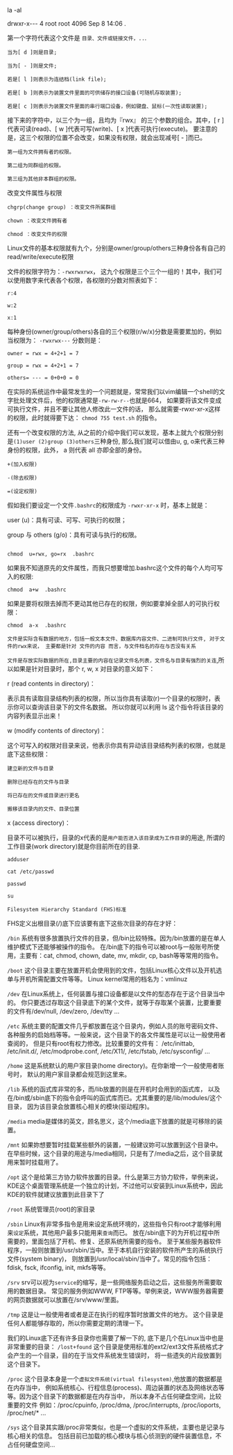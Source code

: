 
la -al

drwxr-x---   4    root   root     4096   Sep  8 14:06 .

第一个字符代表这个文件是 `目录、文件或链接文件，..`.

```
当为[ d ]则是目录;

当为[ - ]则是文件;

若是[ l ]则表示为连结档(link file);

若是[ b ]则表示为装置文件里面的可供储存的接口设备(可随机存取装置);

若是[ c ]则表示为装置文件里面的串行端口设备，例如键盘、鼠标(一次性读取装置);
```

接下来的字符中，以三个为一组，且均为『rwx』 的三个参数的组合。其中，[ r ]代表可读(read)、[ w ]代表可写(write)、[ x ]代表可执行(execute)。 要注意的是，这三个权限的位置不会改变，如果没有权限，就会出现减号[ - ]而已。
```
第一组为文件拥有者的权限。

第二组为同群组的权限。

第三组为其他非本群组的权限。
```

改变文件属性与权限
```
chgrp(change group) ：改变文件所属群组

chown ：改变文件拥有者

chmod ：改变文件的权限
```
Linux文件的基本权限就有九个，分别是owner/group/others三种身份各有自己的read/write/execute权限

文件的权限字符为：`-rwxrwxrwx`， 这九个权限是三个三个一组的！其中，我们可以使用数字来代表各个权限，各权限的分数对照表如下：
```
r:4

w:2

x:1
```

每种身份(owner/group/others)各自的三个权限(r/w/x)分数是需要累加的，例如当权限为： `-rwxrwx---` 分数则是：
```
owner = rwx = 4+2+1 = 7

group = rwx = 4+2+1 = 7

others= --- = 0+0+0 = 0
```

在实际的系统运作中最常发生的一个问题就是，常常我们以vim编辑一个shell的文字批处理文件后，他的权限通常是` -rw-rw-r-- `也就是664， 如果要将该文件变成可执行文件，并且不要让其他人修改此一文件的话， 那么就需要-rwxr-xr-x这样的权限，此时就得要下达： `chmod 755 test.sh` 的指令。

还有一个改变权限的方法, 从之前的介绍中我们可以发现，基本上就九个权限分别是`(1)user (2)group (3)others`三种身份, 那么我们就可以借由u, g, o来代表三种身份的权限，此外， a 则代表 all 亦即全部的身份。
```
+(加入权限)

-(除去权限)

=(设定权限)
```

假如我们要设定一个文件`.bashrc`的权限成为 `-rwxr-xr-x` 时，基本上就是：

user (u)：具有可读、可写、可执行的权限；

group 与 others (g/o)：具有可读与执行的权限。
```

chmod  u=rwx, go=rx  .bashrc
```

如果我不知道原先的文件属性，而我只想要增加.bashrc这个文件的每个人均可写入的权限:
```
chmod  a+w  .bashrc
```

如果是要将权限去掉而不更动其他已存在的权限，例如要拿掉全部人的可执行权限：
```
chmod  a-x  .bashrc
```

`文件是实际含有数据的地方，包括一般文本文件、数据库内容文件、二进制可执行文件, 对于文件的rwx来说， 主要都是针对 文件的内容 而言，与文件档名的存在与否没有关系`

`文件是存放实际数据的所在,目录主要的内容在记录文件名列表，文件名与目录有强烈的关连`,所以如果是针对目录时，那个 r, w, x 对目录的意义如下：

r (read contents in directory)：

表示具有读取目录结构列表的权限，所以当你具有读取(r)一个目录的权限时，表示你可以查询该目录下的文件名数据。 所以你就可以利用 ls 这个指令将该目录的内容列表显示出来！

w (modify contents of directory)：

这个可写入的权限对目录来说，他表示你具有异动该目录结构列表的权限，也就是底下这些权限：
```
建立新的文件与目录

删除已经存在的文件与目录

将已存在的文件或目录进行更名

搬移该目录内的文件、目录位置
```

x (access directory)：

目录不可以被执行，目录的x代表的是`用户能否进入该目录成为工作目录`的用途, 所谓的工作目录(work directory)就是你目前所在的目录.


```
adduser

cat /etc/passwd

passwd

su
```


`Filesystem Hierarchy Standard (FHS)标准`


FHS定义出根目录(/)底下应该要有底下这些次目录的存在才好：

`/bin`
系统有很多放置执行文件的目录，但/bin比较特殊。因为/bin放置的是在单人维护模式下还能够被操作的指令。 在/bin底下的指令可以被root与一般账号所使用，主要有：cat, chmod, chown, date, mv, mkdir, cp, bash等等常用的指令。

`/boot`
这个目录主要在放置开机会使用到的文件，包括Linux核心文件以及开机选单与开机所需配置文件等等。 Linux kernel常用的档名为：vmlinuz

`/dev`
在Linux系统上，任何装置与接口设备都是以文件的型态存在于这个目录当中的。 你只要透过存取这个目录底下的某个文件，就等于存取某个装置，比要重要的文件有/dev/null, /dev/zero, /dev/tty ...

`/etc`
系统主要的配置文件几乎都放置在这个目录内，例如人员的账号密码文件、 各种服务的启始档等等。一般来说，这个目录下的各文件属性是可以让一般使用者查阅的， 但是只有root有权力修改。比较重要的文件有： /etc/inittab, /etc/init.d/, /etc/modprobe.conf, /etc/X11/, /etc/fstab, /etc/sysconfig/ ...

`/home`
这是系统默认的用户家目录(home directory)。在你新增一个一般使用者账号时， 默认的用户家目录都会规范到这里来。

`/lib`
系统的函式库非常的多，而/lib放置的则是在开机时会用到的函式库， 以及在/bin或/sbin底下的指令会呼叫的函式库而已。尤其重要的是/lib/modules/这个目录， 因为该目录会放置核心相关的模块(驱动程序)。

`/media`
media是媒体的英文，顾名思义，这个/media底下放置的就是可移除的装置。

`/mnt`
如果妳想要暂时挂载某些额外的装置，一般建议妳可以放置到这个目录中。 在早些时候，这个目录的用途与/media相同，只是有了/media之后，这个目录就用来暂时挂载用了。

`/opt`
这个是给第三方协力软件放置的目录。什么是第三方协力软件，举例来说，KDE这个桌面管理系统是一个独立的计划，不过他可以安装到Linux系统中，因此KDE的软件就建议放置到此目录下了

`/root`
系统管理员(root)的家目录

`/sbin`
Linux有非常多指令是用来设定系统环境的，这些指令只有root才能够利用来`设定`系统，其他用户最多只能用来`查询`而已。 放在/sbin底下的为开机过程中所需要的，里面包括了开机、修复、还原系统所需要的指令。 至于某些服务器软件程序，一般则放置到/usr/sbin/当中。至于本机自行安装的软件所产生的系统执行文件(system binary)， 则放置到/usr/local/sbin/当中了。常见的指令包括：fdisk, fsck, ifconfig, init, mkfs等等。

`/srv`
srv可以视为`service`的缩写，是一些网络服务启动之后，这些服务所需要取用的数据目录。 常见的服务例如WWW, FTP等等。举例来说，WWW服务器需要的网页数据就可以放置在/srv/www/里面。

`/tmp`
这是让一般使用者或者是正在执行的程序暂时放置文件的地方。 这个目录是任何人都能够存取的，所以你需要定期的清理一下。


我们的Linux底下还有许多目录你也需要了解一下的, 底下是几个在Linux当中也是非常重要的目录：
`/lost+found`
这个目录是使用标准的ext2/ext3文件系统格式才会产生的一个目录，目的在于当文件系统发生错误时， 将一些遗失的片段放置到这个目录下。

`/proc`
这个目录本身是一个`虚拟文件系统(virtual filesystem)`,他放置的数据都是在内存当中， 例如系统核心、行程信息(process)、周边装置的状态及网络状态等等。因为这个目录下的数据都是在内存当中， 所以本身不占任何硬盘空间，比较重要的文件
例如：/proc/cpuinfo, /proc/dma, /proc/interrupts, /proc/ioports, /proc/net/* ...

`/sys`
这个目录其实跟/proc非常类似，也是一个虚拟的文件系统，主要也是记录与核心相关的信息。 包括目前已加载的核心模块与核心侦测到的硬件装置信息，不占任何硬盘空间...
